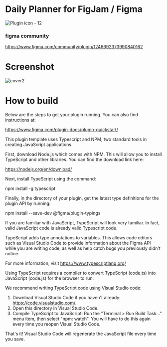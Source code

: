 # Daily Planner for FigJam / Figma



![Plugin icon - 12]([https://github.com/takuoka/TimelineGenerator/assets/2075801/b233164d-941f-4ffe-98d7-13ed57d11994](https://github.com/takuoka/WeeklyTimelineGenerator/blob/main/icon.png?raw=true))

### figma community
https://www.figma.com/community/plugin/1246692373990840162



# Screenshot
![cover2]([https://github.com/takuoka/TimelineGenerator/assets/2075801/760a5075-6d71-492f-ba9a-b0add9797b30](https://github.com/takuoka/WeeklyTimelineGenerator/blob/main/cover.png?raw=true))



# How to build

Below are the steps to get your plugin running. You can also find instructions at:

  https://www.figma.com/plugin-docs/plugin-quickstart/

This plugin template uses Typescript and NPM, two standard tools in creating JavaScript applications.

First, download Node.js which comes with NPM. This will allow you to install TypeScript and other
libraries. You can find the download link here:

  https://nodejs.org/en/download/

Next, install TypeScript using the command:

  npm install -g typescript

Finally, in the directory of your plugin, get the latest type definitions for the plugin API by running:

  npm install --save-dev @figma/plugin-typings

If you are familiar with JavaScript, TypeScript will look very familiar. In fact, valid JavaScript code
is already valid Typescript code.

TypeScript adds type annotations to variables. This allows code editors such as Visual Studio Code
to provide information about the Figma API while you are writing code, as well as help catch bugs
you previously didn't notice.

For more information, visit https://www.typescriptlang.org/

Using TypeScript requires a compiler to convert TypeScript (code.ts) into JavaScript (code.js)
for the browser to run.

We recommend writing TypeScript code using Visual Studio code:

1. Download Visual Studio Code if you haven't already: https://code.visualstudio.com/.
2. Open this directory in Visual Studio Code.
3. Compile TypeScript to JavaScript: Run the "Terminal > Run Build Task..." menu item,
    then select "npm: watch". You will have to do this again every time
    you reopen Visual Studio Code.

That's it! Visual Studio Code will regenerate the JavaScript file every time you save.
